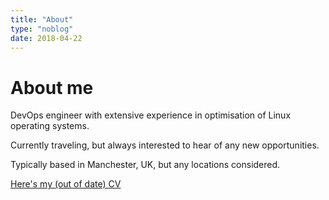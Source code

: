 ```yaml
---
title: "About"
type: "noblog"
date: 2018-04-22
---
```

# About me

DevOps engineer with extensive experience in optimisation of Linux operating systems.

Currently traveling, but always interested to hear of any new opportunities.

Typically based in Manchester, UK, but any locations considered.

[Here's my (out of date) CV](/cv.pdf)